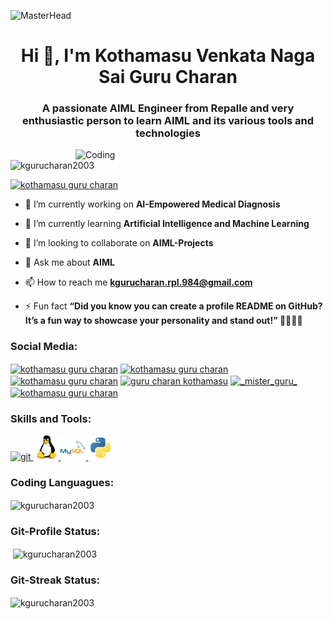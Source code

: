 ![MasterHead](https://user-images.githubusercontent.com/90236635/232446433-d5540fa2-fe28-4bb8-b929-cdb51fe61336.gif)
<h1 align="center">Hi 👋, I'm Kothamasu Venkata Naga Sai Guru Charan</h1>
<h3 align="center">A passionate AIML Engineer from Repalle and very enthusiastic person to learn AIML and its various tools and technologies</h3>
<img align="right" alt="Coding" width="400" src="https://i.pinimg.com/originals/17/a3/ef/17a3effbfcfc3e2fc1f23e512cff50bb.gif">
<p align="left"> <img src="https://komarev.com/ghpvc/?username=kgurucharan2003&label=Profile%20views&color=0e75b6&style=flat" alt="kgurucharan2003" /> </p>
<p align="left"> <a href="https://twitter.com/kothamasu guru charan" target="blank"><img src="https://img.shields.io/twitter/follow/kothamasu guru charan?logo=twitter&style=for-the-badge" alt="kothamasu guru charan" /></a> </p>

- 🔭 I’m currently working on **AI-Empowered Medical Diagnosis**

- 🌱 I’m currently learning **Artificial Intelligence and Machine Learning**

- 👯 I’m looking to collaborate on **AIML-Projects**

- 💬 Ask me about **AIML**

- 📫 How to reach me **kgurucharan.rpl.984@gmail.com**

- ⚡ Fun fact **“Did you know you can create a profile README on GitHub? It’s a fun way to showcase your personality and stand out!” 🚀👩‍💻🌟**

<h3 align="left">Social Media:</h3>
<p align="left">
<a href="https://twitter.com/kothamasu guru charan" target="blank"><img align="center" src="https://raw.githubusercontent.com/rahuldkjain/github-profile-readme-generator/master/src/images/icons/Social/twitter.svg" alt="kothamasu guru charan" height="30" width="40" /></a>
<a href="https://linkedin.com/in/kothamasu guru charan" target="blank"><img align="center" src="https://raw.githubusercontent.com/rahuldkjain/github-profile-readme-generator/master/src/images/icons/Social/linked-in-alt.svg" alt="kothamasu guru charan" height="30" width="40" /></a>
<a href="https://kaggle.com/kothamasu guru charan" target="blank"><img align="center" src="https://raw.githubusercontent.com/rahuldkjain/github-profile-readme-generator/master/src/images/icons/Social/kaggle.svg" alt="kothamasu guru charan" height="30" width="40" /></a>
<a href="https://fb.com/guru charan kothamasu" target="blank"><img align="center" src="https://raw.githubusercontent.com/rahuldkjain/github-profile-readme-generator/master/src/images/icons/Social/facebook.svg" alt="guru charan kothamasu" height="30" width="40" /></a>
<a href="https://instagram.com/_mister_guru_" target="blank"><img align="center" src="https://raw.githubusercontent.com/rahuldkjain/github-profile-readme-generator/master/src/images/icons/Social/instagram.svg" alt="_mister_guru_" height="30" width="40" /></a>
<a href="https://www.leetcode.com/kothamasu guru charan" target="blank"><img align="center" src="https://raw.githubusercontent.com/rahuldkjain/github-profile-readme-generator/master/src/images/icons/Social/leet-code.svg" alt="kothamasu guru charan" height="30" width="40" /></a>
</p>

<h3 align="left">Skills and Tools:</h3>
<p align="left"> <a href="https://git-scm.com/" target="_blank" rel="noreferrer"> <img src="https://www.vectorlogo.zone/logos/git-scm/git-scm-icon.svg" alt="git" width="40" height="40"/> </a> <a href="https://www.linux.org/" target="_blank" rel="noreferrer"> <img src="https://raw.githubusercontent.com/devicons/devicon/master/icons/linux/linux-original.svg" alt="linux" width="40" height="40"/> </a> <a href="https://www.mysql.com/" target="_blank" rel="noreferrer"> <img src="https://raw.githubusercontent.com/devicons/devicon/master/icons/mysql/mysql-original-wordmark.svg" alt="mysql" width="40" height="40"/> </a> <a href="https://www.python.org" target="_blank" rel="noreferrer"> <img src="https://raw.githubusercontent.com/devicons/devicon/master/icons/python/python-original.svg" alt="python" width="40" height="40"/> </a> </p>

<h3 align="left">Coding Languagues:</h3>
<p><img align="center" src="https://github-readme-stats.vercel.app/api/top-langs?username=kgurucharan2003&show_icons=true&locale=en&layout=compact" alt="kgurucharan2003" /></p>
<h3 align="left">Git-Profile Status:</h3>
<p>&nbsp;<img align="center" src="https://github-readme-stats.vercel.app/api?username=kgurucharan2003&show_icons=true&locale=en" alt="kgurucharan2003" /></p>
<h3 align="left">Git-Streak Status:</h3>
<p><img align="center" src="https://github-readme-streak-stats.herokuapp.com/?user=kgurucharan2003&" alt="kgurucharan2003" /></p>
